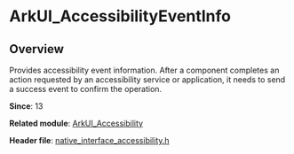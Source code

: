 # ArkUI_AccessibilityEventInfo
<!--Kit: ArkUI-->
<!--Subsystem: ArkUI-->
<!--Owner: @zhanghangkai10241-->
<!--Designer: @lmleon-->
<!--Tester: @fredyuan0912-->
<!--Adviser: @HelloCrease-->

## Overview

Provides accessibility event information. After a component completes an action requested by an accessibility service or application, it needs to send a success event to confirm the operation.

**Since**: 13

**Related module**: [ArkUI_Accessibility](capi-arkui-accessibility.md)

**Header file**: [native_interface_accessibility.h](capi-native-interface-accessibility-h.md)
